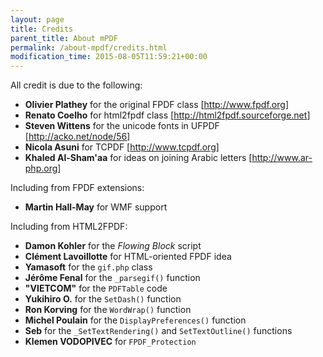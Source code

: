 ```yaml
---
layout: page
title: Credits
parent_title: About mPDF
permalink: /about-mpdf/credits.html
modification_time: 2015-08-05T11:59:21+00:00
---
```


All credit is due to the following:

- **Olivier Plathey** for the original FPDF class [<a href="http://www.fpdf.org/">http://www.fpdf.org</a>]
- **Renato Coelho** for html2fpdf class [<a href="http://html2fpdf.sourceforge.net/">http://html2fpdf.sourceforge.net</a>]
- **Steven Wittens** for the unicode fonts in UFPDF [<a href="http://acko.net/node/56">http://acko.net/node/56</a>]
- **Nicola Asuni** for TCPDF [<a href="http://www.tcpdf.org/">http://www.tcpdf.org</a>]
- **Khaled Al-Sham'aa** for ideas on joining Arabic letters [<a href="http://www.ar-php.org/">http://www.ar-php.org</a>]

Including from FPDF extensions:

- **Martin Hall-May** for WMF support

Including from HTML2FPDF:

- **Damon Kohler** for the *Flowing Block* script
- **Clément Lavoillotte** for HTML-oriented FPDF idea
- **Yamasoft** for the `gif.php` class
- **Jérôme Fenal** for the `_parsegif()` function
- **"VIETCOM"** for the `PDFTable` code
- **Yukihiro O.** for the `SetDash()` function
- **Ron Korving** for the `WordWrap()` function
- **Michel Poulain** for the `DisplayPreferences()` function
- **Seb** for the `_SetTextRendering()` and `SetTextOutline()` functions
- **Klemen VODOPIVEC** for `FPDF_Protection`

